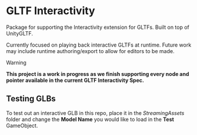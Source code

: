 # GLTF Interactivity

Package for supporting the Interactivity extension for GLTFs. Built on top of UnityGLTF.

Currently focused on playing back interactive GLTFs at runtime. Future work may include runtime authoring/export to allow for editors to be made.

> [!WARNING]
> **This project is a work in progress as we finish supporting every node and pointer available in the current GLTF Interactivity Spec.**

## Testing GLBs
To test out an interactive GLB in this repo, place it in the *StreamingAssets* folder and change the **Model Name** you would like to load in the **Test** GameObject.